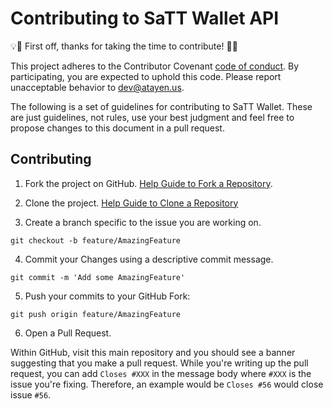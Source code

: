 # Contributing to SaTT Wallet API 

:bulb::tada: First off, thanks for taking the time to contribute! :tada::bulb:

This project adheres to the Contributor Covenant [code of conduct](CODE_OF_CONDUCT.md).
By participating, you are expected to uphold this code. Please report unacceptable
behavior to dev@atayen.us.

The following is a set of guidelines for contributing to SaTT Wallet.
These are just guidelines, not rules, use your best judgment and feel free to
propose changes to this document in a pull request.

## Contributing

1. Fork the project on GitHub.
  [Help Guide to Fork a Repository](https://help.github.com/en/articles/fork-a-repo/).
2. Clone the project.
   [Help Guide to Clone a Repository](https://help.github.com/en/articles/cloning-a-repository)

3. Create a branch specific to the issue you are working on.
 ```shell
 git checkout -b feature/AmazingFeature
 ```
4. Commit your Changes using a descriptive commit message.
 ```shell
 git commit -m 'Add some AmazingFeature'
 ```

5. Push your commits to your GitHub Fork:

  ```shell
  git push origin feature/AmazingFeature
  ```

6. Open a Pull Request.


  Within GitHub, visit this main repository and you should see a banner
  suggesting that you make a pull request. While you're writing up the pull
  request, you can add `Closes #XXX` in the message body where `#XXX` is the
  issue you're fixing. Therefore, an example would be `Closes #56` would close issue
  `#56`.

